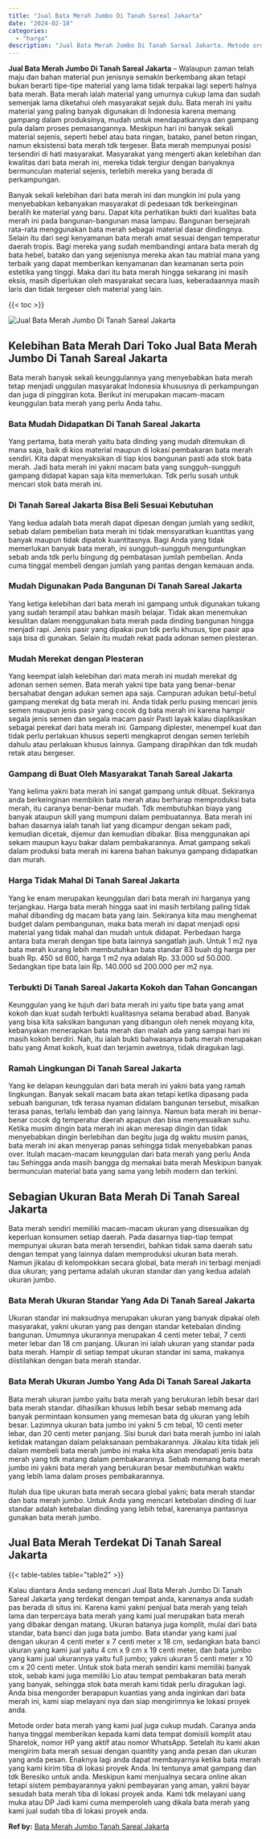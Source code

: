 ```yaml
---
title: "Jual Bata Merah Jumbo Di Tanah Sareal Jakarta"
date: "2024-02-18"
categories: 
  - "harga"
description: "Jual Bata Merah Jumbo Di Tanah Sareal Jakarta. Metode order bata merah yang kami jual juga cukup mudah. Caranya anda hanya tinggal memberikan kepada kami dat..."
---
```


**Jual Bata Merah Jumbo Di Tanah Sareal Jakarta** – Walaupun zaman telah maju dan bahan material pun jenisnya semakin berkembang akan tetapi bukan berarti tipe-tipe material yang lama tidak terpakai lagi seperti halnya bata merah. Bata merah ialah material yang umurnya cukup lama dan sudah semenjak lama diketahui oleh masyarakat sejak dulu. Bata merah ini yaitu material yang paling banyak digunakan di Indonesia karena memang gampang dalam produksinya, mudah untuk mendapatkannya dan gampang pula dalam proses pemasangannya. Meskipun hari ini banyak sekali material sejenis, seperti hebel atau bata ringan, batako, panel beton ringan, namun eksistensi bata merah tdk tergeser. Bata merah mempunyai posisi tersendiri di hati masyarakat. Masyarakat yang mengerti akan kelebihan dan kwalitas dari bata merah ini, mereka tidak tergiur dengan banyaknya bermunculan material sejenis, terlebih mereka yang berada di perkampungan.

Banyak sekali kelebihan dari bata merah ini dan mungkin ini pula yang menyebabkan kebanyakan masyarakat di pedesaan tdk berkeinginan beralih ke material yang baru. Dapat kita perhatikan bukti dari kualitas bata merah ini pada bangunan-bangunan masa lampau. Bangunan bersejarah rata-rata menggunakan bata merah sebagai material dasar dindingnya. Selain itu dari segi kenyamanan bata merah amat sesuai dengan temperatur daerah tropis. Bagi mereka yang sudah membandingi antara bata merah dg bata hebel, batako dan yang sejenisnya mereka akan tau matrial mana yang terbaik yang dapat memberikan kenyamanan dan keamanan serta poin estetika yang tinggi. Maka dari itu bata merah hingga sekarang ini masih eksis, masih diperlukan oleh masyarakat secara luas, keberadaannya masih laris dan tidak tergeser oleh material yang lain.

{{< toc >}}

![Jual Bata Merah Jumbo Di Tanah Sareal Jakarta](/images/jual-bata-merah-01.png)

## Kelebihan Bata Merah Dari Toko Jual Bata Merah Jumbo Di Tanah Sareal Jakarta

Bata merah banyak sekali keunggulannya yang menyebabkan bata merah tetap menjadi unggulan masyarakat Indonesia khususnya di perkampungan dan juga di pinggiran kota. Berikut ini merupakan macam-macam keunggulan bata merah yang perlu Anda tahu.

### Bata Mudah Didapatkan Di Tanah Sareal Jakarta

Yang pertama, bata merah yaitu bata dinding yang mudah ditemukan di mana saja, baik di kios material maupun di lokasi pembakaran bata merah sendiri. Kita dapat menyaksikan di tiap kios bangunan pasti ada stok bata merah. Jadi bata merah ini yakni macam bata yang sungguh-sungguh gampang didapat kapan saja kita memerlukan. Tdk perlu susah untuk mencari stok bata merah ini.

### Di Tanah Sareal Jakarta Bisa Beli Sesuai Kebutuhan

Yang kedua adalah bata merah dapat dipesan dengan jumlah yang sedikit, sebab dalam pembelian bata merah ini tidak mensyaratkan kuantitas yang banyak maupun tidak dipatok kuantitasnya. Bagi Anda yang tidak memerlukan banyak bata merah, ini sungguh-sungguh menguntungkan sebab anda tdk perlu bingung dg pembatasan jumlah pembelian. Anda cuma tinggal membeli dengan jumlah yang pantas dengan kemauan anda.

### Mudah Digunakan Pada Bangunan Di Tanah Sareal Jakarta

Yang ketiga kelebihan dari bata merah ini gampang untuk digunakan tukang yang sudah terampil atau bahkan masih belajar. Tidak akan menemukan kesulitan dalam menggunakan bata merah pada dinding bangunan hingga menjadi rapi. Jenis pasir yang dipakai pun tdk perlu khusus, tipe pasir apa saja bisa di gunakan. Selain itu mudah rekat pada adonan semen plesteran.

### Mudah Merekat dengan Plesteran

Yang keempat ialah kelebihan dari mata merah ini mudah merekat dg adonan semen semen. Bata merah yakni tipe bata yang benar-benar bersahabat dengan adukan semen apa saja. Campuran adukan betul-betul gampang merekat dg bata merah ini. Anda tidak perlu pusing mencari jenis semen maupun jenis pasir yang cocok dg bata merah ini karena hampir segala jenis semen dan segala macam pasir Pasti layak kalau diaplikasikan sebagai perekat dari bata merah ini. Gampang diplester, menempel kuat dan tidak perlu perlakuan khusus seperti mengkaprot dengan semen terlebih dahulu atau perlakuan khusus lainnya. Gampang dirapihkan dan tdk mudah retak atau bergeser.

### Gampang di Buat Oleh Masyarakat Tanah Sareal Jakarta

Yang kelima yakni bata merah ini sangat gampang untuk dibuat. Sekiranya anda berkeinginan membikin bata merah atau berharap memproduksi bata merah, itu caranya benar-benar mudah. Tdk membutuhkan biaya yang banyak ataupun skill yang mumpuni dalam pembuatannya. Bata merah ini bahan dasarnya ialah tanah liat yang dicampur dengan sekam padi, kemudian dicetak, dijemur dan kemudian dibakar. Bisa menggunakan api sekam maupun kayu bakar dalam pembakarannya. Amat gampang sekali dalam produksi bata merah ini karena bahan bakunya gampang didapatkan dan murah.

### Harga Tidak Mahal Di Tanah Sareal Jakarta

Yang ke enam merupakan keunggulan dari bata merah ini harganya yang terjangkau. Harga bata merah hingga saat ini masih terbilang paling tidak mahal dibanding dg macam bata yang lain. Sekiranya kita mau menghemat budget dalam pembangunan, maka bata merah ini dapat menjadi opsi material yang tidak mahal dan mudah untuk didapat. Perbedaan harga antara bata merah dengan tipe bata lainnya sangatlah jauh. Untuk 1 m2 nya bata merah kurang lebih membutuhkan bata standar 83 buah dg harga per buah Rp. 450 sd 600, harga 1 m2 nya adalah Rp. 33.000 sd 50.000. Sedangkan tipe bata lain Rp. 140.000 sd 200.000 per m2 nya.

### Terbukti Di Tanah Sareal Jakarta Kokoh dan Tahan Goncangan

Keunggulan yang ke tujuh dari bata merah ini yaitu tipe bata yang amat kokoh dan kuat sudah terbukti kualitasnya selama berabad abad. Banyak yang bisa kita saksikan bangunan yang dibangun oleh nenek moyang kita, kebanyakan menerapkan bata merah dan malah ada yang sampai hari ini masih kokoh berdiri. Nah, itu ialah bukti bahwasanya batu merah merupakan batu yang Amat kokoh, kuat dan terjamin awetnya, tidak diragukan lagi.

### Ramah Lingkungan Di Tanah Sareal Jakarta

Yang ke delapan keunggulan dari bata merah ini yakni bata yang ramah lingkungan. Banyak sekali macam bata akan tetapi ketika dipasang pada sebuah bangunan, tdk terasa nyaman didalam bangunan tersebut, misalkan terasa panas, terlalu lembab dan yang lainnya. Namun bata merah ini benar-benar cocok dg temperatur daerah apapun dan bisa menyesuaikan suhu. Ketika musim dingin bata merah ini akan meresap dingin dan tidak menyebabkan dingin berlebihan dan begitu juga dg waktu musim panas, bata merah ini akan menyerap panas sehingga tidak menyebabkan panas over. Itulah macam-macam keunggulan dari bata merah yang perlu Anda tau Sehingga anda masih bangga dg memakai bata merah Meskipun banyak bermunculan material bata yang sama yang lebih modern dan terkini.

## Sebagian Ukuran Bata Merah Di Tanah Sareal Jakarta

Bata merah sendiri memiliki macam-macam ukuran yang disesuaikan dg keperluan konsumen setiap daerah. Pada dasarnya tiap-tiap tempat mempunyai ukuran bata merah tersendiri, bahkan tidak sama daerah satu dengan tempat yang lainnya dalam memproduksi ukuran bata merah. Namun jikalau di kelompokkan secara global, bata merah ini terbagi menjadi dua ukuran; yang pertama adalah ukuran standar dan yang kedua adalah ukuran jumbo.

### Bata Merah Ukuran Standar Yang Ada Di Tanah Sareal Jakarta

Ukuran standar ini maksudnya merupakan ukuran yang banyak dipakai oleh masyarakat, yakni ukuran yang pas dengan standar ketebalan dinding bangunan. Umumnya ukurannya merupakan 4 centi meter tebal, 7 centi meter lebar dan 18 cm panjang. Ukuran ini ialah ukuran yang standar pada bata merah. Hampir di setiap tempat ukuran standar ini sama, makanya diistilahkan dengan bata merah standar.

### Bata Merah Ukuran Jumbo Yang Ada Di Tanah Sareal Jakarta

Bata merah ukuran jumbo yaitu bata merah yang berukuran lebih besar dari bata merah standar. dihasilkan khusus lebih besar sebab memang ada banyak permintaan konsumen yang memesan bata dg ukuran yang lebih besar. Lazimnya ukuran bata jumbo ini yakni 5 cm tebal, 10 centi meter lebar, dan 20 centi meter panjang. Sisi buruk dari bata merah jumbo ini ialah ketidak matangan dalam pelaksanaan pembakarannya. Jikalau kita tidak jeli dalam membeli bata merah jumbo ini maka kita akan mendapati jenis bata merah yang tdk matang dalam pembakarannya. Sebab memang bata merah jumbo ini yakni bata merah yang berukuran besar membutuhkan waktu yang lebih lama dalam proses pembakarannya.

Itulah dua tipe ukuran bata merah secara global yakni; bata merah standar dan bata merah jumbo. Untuk Anda yang mencari ketebalan dinding di luar standar adalah ketebalan dinding yang lebih tebal, karenanya pantasnya gunakan bata merah jumbo.

## Jual Bata Merah Terdekat Di Tanah Sareal Jakarta

{{< table-tables table="table2" >}}

Kalau diantara Anda sedang mencari Jual Bata Merah Jumbo Di Tanah Sareal Jakarta yang terdekat dengan tempat anda, karenanya anda sudah pas berada di situs ini. Karena kami yakni penjual bata merah yang telah lama dan terpercaya bata merah yang kami jual merupakan bata merah yang dibakar dengan matang. Ukuran batanya juga komplit, mulai dari bata standar, bata banci dan juga bata jumbo. Bata standar yang kami jual dengan ukuran 4 centi meter x 7 centi meter x 18 cm, sedangkan bata banci ukuran yang kami jual yaitu 4 cm x 9 cm x 19 centi meter, dan bata jumbo yang kami jual ukurannya yaitu full jumbo; yakni ukuran 5 centi meter x 10 cm x 20 centi meter. Untuk stok bata merah sendiri kami memiliki banyak stok, sebab kami juga memiliki Lio atau tempat pembakaran bata merah yang banyak, sehingga stok bata merah kami tidak perlu diragukan lagi. Anda bisa mengorder berapapun kuantias yang anda inginkan dari bata merah ini, kami siap melayani nya dan siap mengirimnya ke lokasi proyek anda.

Metode order bata merah yang kami jual juga cukup mudah. Caranya anda hanya tinggal memberikan kepada kami data tempat domisili komplit atau Sharelok, nomor HP yang aktif atau nomor WhatsApp. Setelah itu kami akan mengirim bata merah sesuai dengan quantity yang anda pesan dan ukuran yang anda pesan. Enaknya lagi anda dapat membayarnya ketika bata merah yang kami kirim tiba di lokasi proyek Anda. Ini tentunya amat gampang dan tdk Beresiko untuk anda. Meskipun kami menjualnya secara online akan tetapi sistem pembayarannya yakni pembayaran yang aman, yakni bayar sesudah bata merah tiba di lokasi proyek anda. Kami tdk melayani uang muka atau DP Jadi kami cuma memperoleh uang dikala bata merah yang kami jual sudah tiba di lokasi proyek anda.

**Ref by:** [Bata Merah Jumbo Tanah Sareal Jakarta](https://id.wikipedia.org/wiki/Bata)

